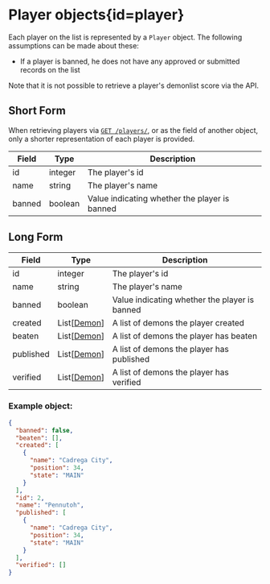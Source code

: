 <div class='panel fade js-scroll-anim' data-anim='fade'>

# Player objects{id=player}

Each player on the list is represented by a `Player` object. The following assumptions can be made about these:

- If a player is banned, he does not have any approved or submitted records on the list

Note that it is not possible to retrieve a player's demonlist score via the API.

## Short Form

When retrieving players via [`GET /players/`](/documentation/players/#get-players), or as the field of another object,
only a shorter representation of each player is provided.

| Field  | Type    | Description                                   |
| ------ | ------- | --------------------------------------------- |
| id     | integer | The player's id                               |
| name   | string  | The player's name                             |
| banned | boolean | Value indicating whether the player is banned |

## Long Form

| Field     | Type                  | Description                                   |
| --------- | --------------------- | --------------------------------------------- |
| id        | integer               | The player's id                               |
| name      | string                | The player's name                             |
| banned    | boolean               | Value indicating whether the player is banned |
| created   | List[[Demon](#demon)] | A list of demons the player created           |
| beaten    | List[[Demon](#demon)] | A list of demons the player has beaten        |
| published | List[[Demon](#demon)] | A list of demons the player has published     |
| verified  | List[[Demon](#demon)] | A list of demons the player has verified      |

### Example object:

```json
{
  "banned": false,
  "beaten": [],
  "created": [
    {
      "name": "Cadrega City",
      "position": 34,
      "state": "MAIN"
    }
  ],
  "id": 2,
  "name": "Pennutoh",
  "published": [
    {
      "name": "Cadrega City",
      "position": 34,
      "state": "MAIN"
    }
  ],
  "verified": []
}
```

</div>
